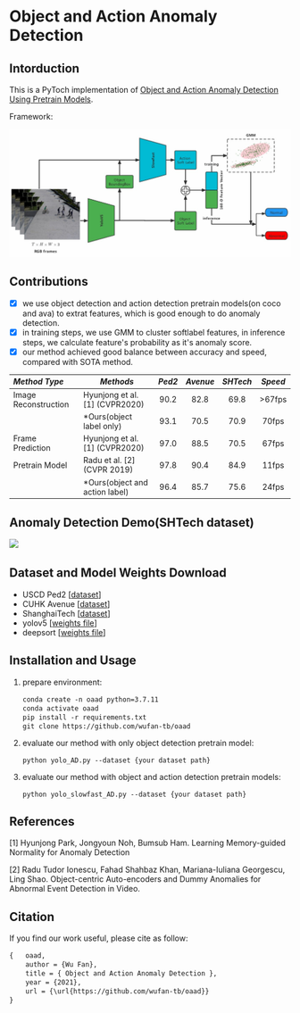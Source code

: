 # Object and Action Anomaly Detection

## Intorduction

This is a PyToch implementation of [Object and Action Anomaly Detection Using Pretrain Models](). 

Framework:

<img src="./demo/STAD.png" width="800" />



## Contributions

- [x] we use object detection and action detection pretrain models(on coco and ava) to extrat features, which is good enough to do anomaly detection.
- [x] in training steps, we use GMM to cluster softlabel features, in inference steps, we calculate feature's probability as it's anomaly score.
- [x] our method achieved good balance between accuracy and speed, compared with SOTA method.

| *Method Type*        | *Methods*                      | *Ped2* | *Avenue* | *SHTech* | *Speed* |
| :------------------- | ------------------------------ | :----: | :------: | :------: | :-----: |
| Image Reconstruction | Hyunjong et al. [1] (CVPR2020) |  90.2  |   82.8   |   69.8   | >67fps  |
|                      | *Ours(object label only)       |  93.1  |   70.5   |   70.9   |  70fps  |
| Frame Prediction     | Hyunjong et al. [1] (CVPR2020) |  97.0  |   88.5   |   70.5   |  67fps  |
| Pretrain Model       | Radu et al. [2] (CVPR 2019)    |  97.8  |   90.4   |   84.9   |  11fps  |
|                      | *Ours(object and action label) |  96.4  |   85.7   |   75.6   |  24fps  |



## Anomaly Detection Demo(SHTech dataset)

<img src="./demo/demo.gif" width="600" />

## Dataset and Model Weights Download

* USCD Ped2 [[dataset](https://github.com/StevenLiuWen/ano_pred_cvpr2018)]
* CUHK Avenue [[dataset](https://github.com/StevenLiuWen/ano_pred_cvpr2018)]
* ShanghaiTech [[dataset](https://github.com/StevenLiuWen/ano_pred_cvpr2018)]
* yolov5 [[weights file](https://github.com/ultralytics/yolov5/releases/tag/v2.0)]
* deepsort [[weights file](https://drive.google.com/drive/folders/1xhG0kRH1EX5B9_Iz8gQJb7UNnn_riXi6)]

## Installation and Usage

1. prepare environment:

   ```
   conda create -n oaad python=3.7.11
   conda activate oaad
   pip install -r requirements.txt
   git clone https://github.com/wufan-tb/oaad
   ```

2. evaluate our method with only object detection pretrain model:

   ```
   python yolo_AD.py --dataset {your dataset path}
   ```
   
3. evaluate our method with object and action detection pretrain models:

   ```
   python yolo_slowfast_AD.py --dataset {your dataset path}
   ```


## References

[1] Hyunjong Park, Jongyoun Noh, Bumsub Ham. Learning Memory-guided Normality for Anomaly Detection

[2] Radu Tudor Ionescu, Fahad Shahbaz Khan, Mariana-Iuliana Georgescu, Ling  Shao. Object-centric Auto-encoders and  	Dummy Anomalies for Abnormal  Event Detection in Video.

## Citation

If you find our work useful, please cite as follow:

```
{   oaad,
    author = {Wu Fan},
    title = { Object and Action Anomaly Detection },
    year = {2021},
    url = {\url{https://github.com/wufan-tb/oaad}}
}
```
